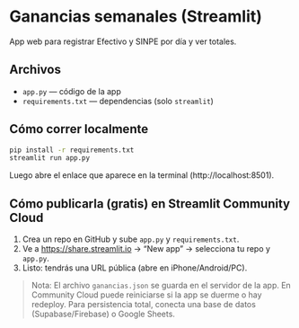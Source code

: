 # Ganancias semanales (Streamlit)

App web para registrar Efectivo y SINPE por día y ver totales.

## Archivos
- `app.py` — código de la app
- `requirements.txt` — dependencias (solo `streamlit`)

## Cómo correr localmente
```bash
pip install -r requirements.txt
streamlit run app.py
```
Luego abre el enlace que aparece en la terminal (http://localhost:8501).

## Cómo publicarla (gratis) en Streamlit Community Cloud
1. Crea un repo en GitHub y sube `app.py` y `requirements.txt`.
2. Ve a https://share.streamlit.io → “New app” → selecciona tu repo y `app.py`.
3. Listo: tendrás una URL pública (abre en iPhone/Android/PC).

> Nota: El archivo `ganancias.json` se guarda en el servidor de la app. 
En Community Cloud puede reiniciarse si la app se duerme o hay redeploy. 
Para persistencia total, conecta una base de datos (Supabase/Firebase) o Google Sheets.
